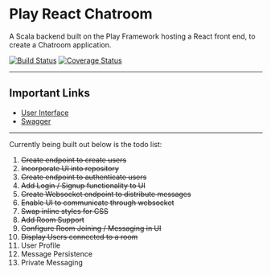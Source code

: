 # Play React Chatroom

A Scala backend built on the Play Framework hosting a React front end,
to create a Chatroom application. 

[![Build Status](https://travis-ci.org/alexm118/play-react-chatroom.svg?branch=master)](https://travis-ci.org/alexm118/play-react-chatroom)
[![Coverage Status](https://coveralls.io/repos/github/alexm118/play-react-chatroom/badge.svg?branch=master)](https://coveralls.io/github/alexm118/play-react-chatroom?branch=master)

***

## Important Links

  * [User Interface](https://play-react-chatroom.herokuapp.com)
  * [Swagger](https://play-react-chatroom.herokuapp.com/swagger)

***

Currently being built out below is the todo list:

1. ~~Create endpoint to create users~~
2. ~~Incorporate UI into repository~~
3. ~~Create endpoint to authenticate users~~
4. ~~Add Login / Signup functionality to UI~~
5. ~~Create Websocket endpoint to distribute messages~~
6. ~~Enable UI to communicate through websocket~~
7. ~~Swap inline styles for CSS~~
8. ~~Add Room Support~~
9. ~~Configure Room Joining / Messaging in UI~~
10. ~~Display Users connected to a room~~
11. User Profile
12. Message Persistence
13. Private Messaging
